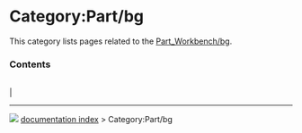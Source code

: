 # Category:Part/bg
This category lists pages related to the [Part_Workbench/bg](Part_Workbench/bg.md).

### Contents

|     |     |     |
| --- | --- | --- |
|



---
![](images/Button_right.svg) [documentation index](../README.md) > Category:Part/bg
